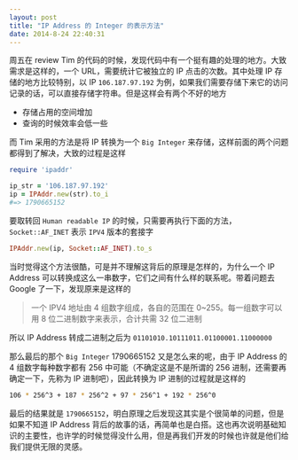 ```yaml
---
layout: post
title: "IP Address 的 Integer 的表示方法"
date: 2014-8-24 22:40:31
---
```

周五在 review Tim 的代码的时候，发现代码中有一个挺有趣的处理的地方。大致需求是这样的，一个 URL，需要统计它被独立的 IP 点击的次数。其中处理 IP 存储的地方比较特别，以 IP `106.187.97.192` 为例，如果我们需要存储下来它的访问记录的话，可以直接存储字符串。但是这样会有两个不好的地方

* 存储占用的空间增加
* 查询的时候效率会低一些

而 Tim 采用的方法是将 IP 转换为一个 `Big Integer` 来存储，这样前面的两个问题都得到了解决，大致的过程是这样

```ruby
require 'ipaddr'

ip_str = '106.187.97.192'
ip = IPAddr.new(str).to_i
#=> 1790665152
```

要取转回 `Human readable IP` 的时候，只需要再执行下面的方法，`Socket::AF_INET` 表示 `IPV4` 版本的套接字

```ruby
IPAddr.new(ip, Socket::AF_INET).to_s
```

当时觉得这个方法很酷，可是并不理解这背后的原理是怎样的，为什么一个 IP Address 可以转换成这么一串数字，它们之间有什么样的联系呢。带着问题去 Google 了一下，发现原来是这样的

> 一个 IPV4 地址由 4 组数字组成，各自的范围在 0~255。每一组数字可以用 8 
> 位二进制数字来表示，合计共需 32 位二进制

所以 IP Address 转成二进制之后为 `01101010.10111011.01100001.11000000`

那么最后的那个 `Big Integer` 1790665152 又是怎么来的呢，由于 IP Address 的 4 组数字每种数字都有 256 中可能（不确定这是不是所谓的 256 进制，还需要再确定一下，先称为 IP 进制吧），因此转换为 IP 进制的过程就是这样的

```bash
106 * 256^3 + 187 * 256^2 + 97 * 256^1 + 192 * 256^0
```

最后的结果就是 `1790665152`，明白原理之后发现这其实是个很简单的问题，但是如果不知道 IP Address 背后的故事的话，再简单也是白搭。这也再次说明基础知识的主要性，也许学的时候觉得没什么用，但是再我们开发的时候也许就是他们给我们提供无限的灵感。
